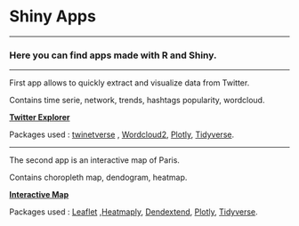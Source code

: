 # Shiny Apps
***
### Here you can find apps made with **R** and **Shiny**.

***

First app allows to quickly extract and visualize data from Twitter.

Contains time serie, network, trends, hashtags popularity, wordcloud.

[**Twitter Explorer**](https://pierre-api.shinyapps.io/twitter_explorer/ "Twitter Explorer")

Packages used :  [twinetverse](http://twinetverse.john-coene.com/ "collect, build and visualise Twitter networks") , [Wordcloud2](https://cran.r-project.org/web/packages/wordcloud2/vignettes/wordcloud.html "Wordcloud2"), [Plotly](https://plotly.com/r/ "Plotly R"), [Tidyverse](https://www.tidyverse.org/ "Tidyverse").

***

The second app is an interactive map of Paris. 

Contains choropleth map, dendogram, heatmap.

[**Interactive Map**](https://pierre-api.shinyapps.io/arrondissements/ "Interactive Map")

Packages used :  [Leaflet](http://rstudio.github.io/leaflet/ "Leaflet for R") ,[Heatmaply](https://cran.r-project.org/web/packages/heatmaply/vignettes/heatmaply.html "Heatmaply"),  [Dendextend](https://cran.r-project.org/web/packages/dendextend/vignettes/dendextend.html "Dendextend R"), [Plotly](https://plotly.com/r/ "Plotly R"), [Tidyverse](https://www.tidyverse.org/ "Tidyverse").


